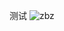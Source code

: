 测试
![zbz](https://user-images.githubusercontent.com/75368864/229306489-b657ac52-1212-41c4-8aae-1fefe72a7374.jpg)
